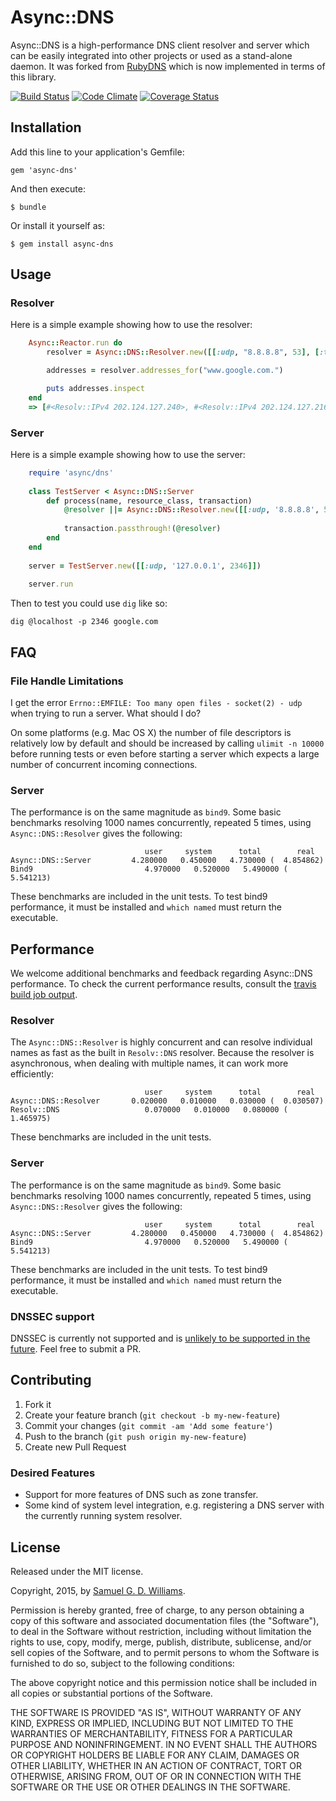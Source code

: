 # Async::DNS

Async::DNS is a high-performance DNS client resolver and server which can be easily integrated into other projects or used as a stand-alone daemon. It was forked from [RubyDNS] which is now implemented in terms of this library.

[RubyDNS]: https://github.com/ioquatix/rubydns

[![Build Status](https://secure.travis-ci.org/socketry/async-dns.svg)](http://travis-ci.org/socketry/async-dns)
[![Code Climate](https://codeclimate.com/github/socketry/async-dns.svg)](https://codeclimate.com/github/socketry/async-dns)
[![Coverage Status](https://coveralls.io/repos/socketry/async-dns/badge.svg)](https://coveralls.io/r/socketry/async-dns)

## Installation

Add this line to your application's Gemfile:

	gem 'async-dns'

And then execute:

	$ bundle

Or install it yourself as:

	$ gem install async-dns

## Usage

### Resolver

Here is a simple example showing how to use the resolver:

```ruby
	Async::Reactor.run do
		resolver = Async::DNS::Resolver.new([[:udp, "8.8.8.8", 53], [:tcp, "8.8.8.8", 53]])

		addresses = resolver.addresses_for("www.google.com.")

		puts addresses.inspect
	end
	=> [#<Resolv::IPv4 202.124.127.240>, #<Resolv::IPv4 202.124.127.216>, #<Resolv::IPv4 202.124.127.223>, #<Resolv::IPv4 202.124.127.227>, #<Resolv::IPv4 202.124.127.234>, #<Resolv::IPv4 202.124.127.230>, #<Resolv::IPv4 202.124.127.208>, #<Resolv::IPv4 202.124.127.249>, #<Resolv::IPv4 202.124.127.219>, #<Resolv::IPv4 202.124.127.218>, #<Resolv::IPv4 202.124.127.212>, #<Resolv::IPv4 202.124.127.241>, #<Resolv::IPv4 202.124.127.238>, #<Resolv::IPv4 202.124.127.245>, #<Resolv::IPv4 202.124.127.251>, #<Resolv::IPv4 202.124.127.229>]
```

### Server

Here is a simple example showing how to use the server:

```ruby
	require 'async/dns'
	
	class TestServer < Async::DNS::Server
		def process(name, resource_class, transaction)
			@resolver ||= Async::DNS::Resolver.new([[:udp, '8.8.8.8', 53], [:tcp, '8.8.8.8', 53]])
			
			transaction.passthrough!(@resolver)
		end
	end
	
	server = TestServer.new([[:udp, '127.0.0.1', 2346]])
	
	server.run
```

Then to test you could use `dig` like so:

	dig @localhost -p 2346 google.com

## FAQ

### File Handle Limitations

I get the error `Errno::EMFILE: Too many open files - socket(2) - udp` when trying to run a server. What should I do?

On some platforms (e.g. Mac OS X) the number of file descriptors is relatively low by default and should be increased by calling `ulimit -n 10000` before running tests or even before starting a server which expects a large number of concurrent incoming connections.

### Server

The performance is on the same magnitude as `bind9`. Some basic benchmarks resolving 1000 names concurrently, repeated 5 times, using `Async::DNS::Resolver` gives the following:

	                              user     system      total        real
	Async::DNS::Server         4.280000   0.450000   4.730000 (  4.854862)
	Bind9                         4.970000   0.520000   5.490000 (  5.541213)

These benchmarks are included in the unit tests. To test bind9 performance, it must be installed and `which named` must return the executable.


## Performance

We welcome additional benchmarks and feedback regarding Async::DNS performance. To check the current performance results, consult the [travis build job output](https://travis-ci.org/socketry/async-dns).

### Resolver

The `Async::DNS::Resolver` is highly concurrent and can resolve individual names as fast as the built in `Resolv::DNS` resolver. Because the resolver is asynchronous, when dealing with multiple names, it can work more efficiently:

	                              user     system      total        real
	Async::DNS::Resolver       0.020000   0.010000   0.030000 (  0.030507)
	Resolv::DNS                   0.070000   0.010000   0.080000 (  1.465975)

These benchmarks are included in the unit tests.

### Server

The performance is on the same magnitude as `bind9`. Some basic benchmarks resolving 1000 names concurrently, repeated 5 times, using `Async::DNS::Resolver` gives the following:

	                              user     system      total        real
	Async::DNS::Server         4.280000   0.450000   4.730000 (  4.854862)
	Bind9                         4.970000   0.520000   5.490000 (  5.541213)

These benchmarks are included in the unit tests. To test bind9 performance, it must be installed and `which named` must return the executable.

### DNSSEC support

DNSSEC is currently not supported and is [unlikely to be supported in the future](http://sockpuppet.org/blog/2015/01/15/against-dnssec/). Feel free to submit a PR.

## Contributing

1. Fork it
2. Create your feature branch (`git checkout -b my-new-feature`)
3. Commit your changes (`git commit -am 'Add some feature'`)
4. Push to the branch (`git push origin my-new-feature`)
5. Create new Pull Request

### Desired Features

* Support for more features of DNS such as zone transfer.
* Some kind of system level integration, e.g. registering a DNS server with the currently running system resolver.

## License

Released under the MIT license.

Copyright, 2015, by [Samuel G. D. Williams](http://www.codeotaku.com/samuel-williams).

Permission is hereby granted, free of charge, to any person obtaining a copy
of this software and associated documentation files (the "Software"), to deal
in the Software without restriction, including without limitation the rights
to use, copy, modify, merge, publish, distribute, sublicense, and/or sell
copies of the Software, and to permit persons to whom the Software is
furnished to do so, subject to the following conditions:

The above copyright notice and this permission notice shall be included in
all copies or substantial portions of the Software.

THE SOFTWARE IS PROVIDED "AS IS", WITHOUT WARRANTY OF ANY KIND, EXPRESS OR
IMPLIED, INCLUDING BUT NOT LIMITED TO THE WARRANTIES OF MERCHANTABILITY,
FITNESS FOR A PARTICULAR PURPOSE AND NONINFRINGEMENT. IN NO EVENT SHALL THE
AUTHORS OR COPYRIGHT HOLDERS BE LIABLE FOR ANY CLAIM, DAMAGES OR OTHER
LIABILITY, WHETHER IN AN ACTION OF CONTRACT, TORT OR OTHERWISE, ARISING FROM,
OUT OF OR IN CONNECTION WITH THE SOFTWARE OR THE USE OR OTHER DEALINGS IN
THE SOFTWARE.
